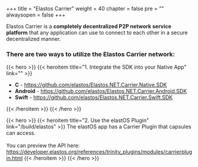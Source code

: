 

+++
title = "Elastos Carrier"
weight = 40
chapter = false
pre = ""
alwaysopen = false
+++

Elastos Carrier is a **completely decentralized P2P network service platform** that any application can use to connect
to each other in a secure decentralized manner.

### There are two ways to utilize the Elastos Carrier network:

{{< hero >}}
    {{< heroitem title="1. Integrate the SDK into your Native App" link="" >}}
        <ul>
            <li>
                <b>C</b> - <a style="font-weight: 300;" href="https://github.com/elastos/Elastos.NET.Carrier.Native.SDK" target="_blank">https://github.com/elastos/Elastos.NET.Carrier.Native.SDK</a>
            </li>
            <li>
                <b>Android</b> - <a style="font-weight: 300;" href="https://github.com/elastos/Elastos.NET.Carrier.Android.SDK" target="_blank">https://github.com/elastos/Elastos.NET.Carrier.Android.SDK</a>
            </li>
            <li>
                <b>Swift</b> - <a style="font-weight: 300;" href="https://github.com/elastos/Elastos.NET.Carrier.Swift.SDK" target="_blank">https://github.com/elastos/Elastos.NET.Carrier.Swift.SDK</a>
            </li>
        </ul>
    {{< /heroitem >}}
{{< /hero >}}


{{< hero >}}
    {{< heroitem title="2. Use the elastOS Plugin" link="/build/elastos" >}}
        The elastOS app has a Carrier Plugin that capsules can access.<br/>
        <br/>
        You can preview the API here: 
        <a href="https://developer.elastos.org/references/trinity_plugins/modules/carrierplugin.html" target="_blank" onclick="event.stopPropagation();">
            https://developer.elastos.org/references/trinity_plugins/modules/carrierplugin.html
        </a>
    {{< /heroitem >}}
{{< /hero >}}
